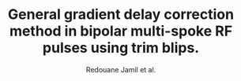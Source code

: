 ---
cat: metric
subcat: metric
bestof: false
author: Redouane Jamil et al.
title: General gradient delay correction method in bipolar multi-spoke RF pulses using trim blips.
journal: Magnetic Resonance in Medicine
year: 2020
type: article
doi: doi.org/10.1002/mrm.28478.
---